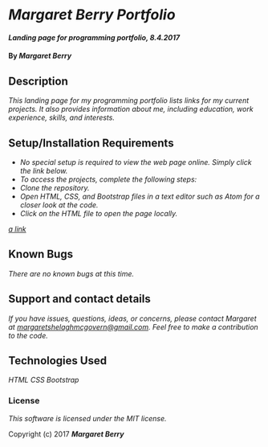 # _Margaret Berry Portfolio_

#### _Landing page for programming portfolio, 8.4.2017_

#### By _**Margaret Berry**_

## Description

_This landing page for my programming portfolio lists links for my current projects.  It also provides information about me, including education, work experience, skills, and interests._

## Setup/Installation Requirements

* _No special setup is required to view the web page online. Simply click the link below._
* _To access the projects, complete the following steps:_
* _Clone the repository._
* _Open HTML, CSS, and Bootstrap files in a text editor such as Atom for a closer look at the code._
* _Click on the HTML file to open the page locally._

_[a link](https://margaret85.github.io/landing_page/)_

## Known Bugs

_There are no known bugs at this time._

## Support and contact details

_If you have issues, questions, ideas, or concerns, please contact Margaret at margaretshelaghmcgovern@gmail.com.  Feel free to make a contribution to the code._

## Technologies Used
_HTML_
_CSS_
_Bootstrap_

### License

*This software is licensed under the MIT license.*

Copyright (c) 2017 **_Margaret Berry_**
